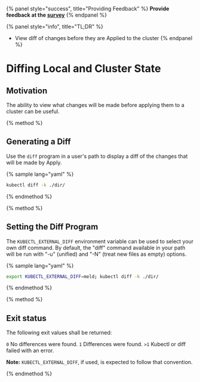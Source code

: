 {% panel style="success", title="Providing Feedback" %}
**Provide feedback at the [survey](https://www.surveymonkey.com/r/JH35X82)**
{% endpanel %}

{% panel style="info", title="TL;DR" %}
- View diff of changes before they are Applied to the cluster
{% endpanel %}

# Diffing Local and Cluster State

## Motivation

The ability to view what changes will be made before applying them to a cluster can be useful.

{% method %}
## Generating a Diff

Use the `diff` program in a user's path to display a diff of the changes that will be
made by Apply.

{% sample lang="yaml" %}

```sh
kubectl diff -k ./dir/
```

{% endmethod %}

{% method %}
## Setting the Diff Program

The `KUBECTL_EXTERNAL_DIFF` environment variable can be used to select your own diff command.
By default, the "diff" command available in your path will be run with "-u" (unified) and "-N"
(treat new files as empty) options.


{% sample lang="yaml" %}

```sh
export KUBECTL_EXTERNAL_DIFF=meld; kubectl diff -k ./dir/
```

{% endmethod %}

{% method %}
## Exit status
The following exit values shall be returned:

 `0`
No differences were found.
 `1`
Differences were found.
 `>1`
Kubectl or diff failed with an error.

**Note:** `KUBECTL_EXTERNAL_DIFF`, if used, is expected to follow that convention.

{% endmethod %}